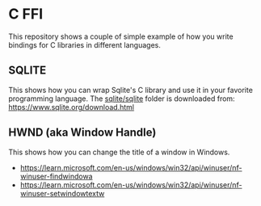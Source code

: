 # C FFI
This repository shows a couple of simple example of how you write bindings for C libraries in different languages.

## SQLITE
This shows how you can wrap Sqlite's C library and use it in your favorite programming language.
The [sqlite/sqlite](./sqlite/sqlite) folder is downloaded from: https://www.sqlite.org/download.html

## HWND (aka Window Handle)
This shows how you can change the title of a window in Windows.
 - https://learn.microsoft.com/en-us/windows/win32/api/winuser/nf-winuser-findwindowa
 - https://learn.microsoft.com/en-us/windows/win32/api/winuser/nf-winuser-setwindowtextw
